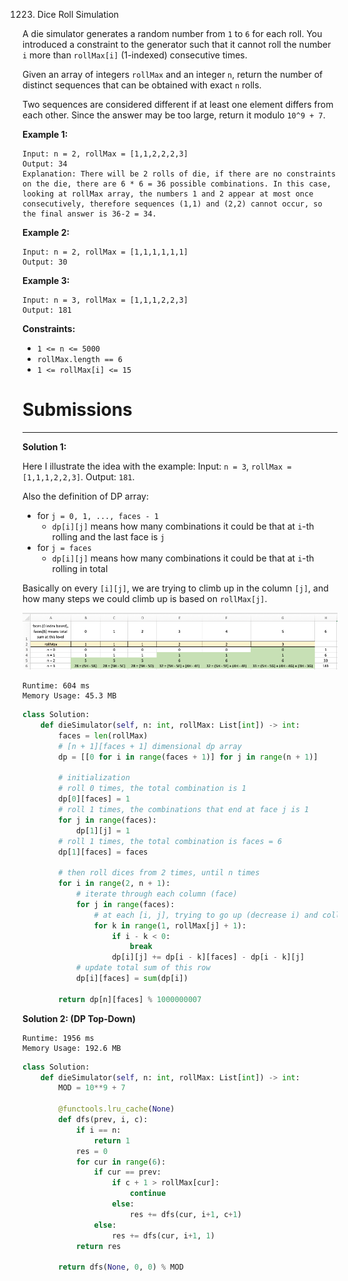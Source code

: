 1223. Dice Roll Simulation

A die simulator generates a random number from `1` to `6` for each roll. You introduced a constraint to the generator such that it cannot roll the number `i` more than `rollMax[i]` (1-indexed) consecutive times. 

Given an array of integers `rollMax` and an integer `n`, return the number of distinct sequences that can be obtained with exact `n` rolls.

Two sequences are considered different if at least one element differs from each other. Since the answer may be too large, return it modulo `10^9 + 7`.

 

**Example 1:**
```
Input: n = 2, rollMax = [1,1,2,2,2,3]
Output: 34
Explanation: There will be 2 rolls of die, if there are no constraints on the die, there are 6 * 6 = 36 possible combinations. In this case, looking at rollMax array, the numbers 1 and 2 appear at most once consecutively, therefore sequences (1,1) and (2,2) cannot occur, so the final answer is 36-2 = 34.
```

**Example 2:**
```
Input: n = 2, rollMax = [1,1,1,1,1,1]
Output: 30
```

**Example 3:**
```
Input: n = 3, rollMax = [1,1,1,2,2,3]
Output: 181
``` 

**Constraints:**

* `1 <= n <= 5000`
* `rollMax.length == 6`
* `1 <= rollMax[i] <= 15`

# Submissions
---
**Solution 1:**

Here I illustrate the idea with the example: Input: `n = 3`, `rollMax = [1,1,1,2,2,3]`. Output: `181`.

Also the definition of DP array:

* for `j = 0, 1, ..., faces - 1`
    * `dp[i][j]` means how many combinations it could be that at `i`-th rolling and the last face is `j`
* for `j = faces`
    * `dp[i][j]` means how many combinations it could be that at `i`-th rolling in total

Basically on every `[i][j]`, we are trying to climb up in the column `[j]`, and how many steps we could climb up is based on `rollMax[j]`.

![1223_solution](img/1223_solution.png)

```
Runtime: 604 ms
Memory Usage: 45.3 MB
```
```python
class Solution:
    def dieSimulator(self, n: int, rollMax: List[int]) -> int:
        faces = len(rollMax)
        # [n + 1][faces + 1] dimensional dp array
        dp = [[0 for i in range(faces + 1)] for j in range(n + 1)]
        
        # initialization
        # roll 0 times, the total combination is 1
        dp[0][faces] = 1
        # roll 1 times, the combinations that end at face j is 1
        for j in range(faces):
            dp[1][j] = 1
        # roll 1 times, the total combination is faces = 6
        dp[1][faces] = faces
        
        # then roll dices from 2 times, until n times
        for i in range(2, n + 1):
            # iterate through each column (face)
            for j in range(faces):
                # at each [i, j], trying to go up (decrease i) and collect all the sum of previous state
                for k in range(1, rollMax[j] + 1):
                    if i - k < 0:
                        break
                    dp[i][j] += dp[i - k][faces] - dp[i - k][j]
            # update total sum of this row
            dp[i][faces] = sum(dp[i])
        
        return dp[n][faces] % 1000000007
```

**Solution 2: (DP Top-Down)**
```
Runtime: 1956 ms
Memory Usage: 192.6 MB
```
```python
class Solution:
    def dieSimulator(self, n: int, rollMax: List[int]) -> int:
        MOD = 10**9 + 7
        
        @functools.lru_cache(None)
        def dfs(prev, i, c):
            if i == n:
                return 1
            res = 0
            for cur in range(6):
                if cur == prev:
                    if c + 1 > rollMax[cur]:
                        continue
                    else:
                        res += dfs(cur, i+1, c+1)
                else:
                    res += dfs(cur, i+1, 1)
            return res
        
        return dfs(None, 0, 0) % MOD
```
